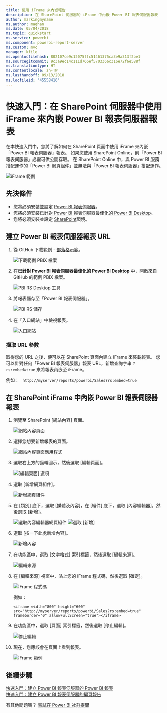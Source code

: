 ```yaml
---
title: 使用 iFrame 來內嵌報告
description: 在 SharePoint 伺服器的 iFrame 中內嵌 Power BI 報表伺服器報表
author: markingmyname
ms.author: maghan
ms.date: 05/04/2018
ms.topic: quickstart
ms.service: powerbi
ms.component: powerbi-report-server
ms.custom: mvc
manager: kfile
ms.openlocfilehash: 802107ce9c12075ffc51461375ca3e9a313f2be1
ms.sourcegitcommit: 9c3a9ec14c111d766ef5703366c316e72f6e588f
ms.translationtype: HT
ms.contentlocale: zh-TW
ms.lasthandoff: 09/13/2018
ms.locfileid: "45558416"
---
```

# <a name="quickstart-embed-a-power-bi-report-server-report-using-an-iframe-in-sharepoint-server"></a>快速入門：在 SharePoint 伺服器中使用 iFrame 來內嵌 Power BI 報表伺服器報表

在本快速入門中，您將了解如何在 SharePoint 頁面中使用 iFrame 來內嵌「Power BI 報表伺服器」報表。 如果您使用 SharePoint Online，則「Power BI 報表伺服器」必需可供公開存取。 在 SharePoint Online 中，與 Power BI 服務搭配運作的「Power BI 網頁組件」並無法與「Power BI 報表伺服器」搭配運作。 

![iFrame 範例](media/quickstart-embed/quickstart_embed_01.png)
## <a name="prerequisites"></a>先決條件
* 您將必須安裝並設定 [Power BI 報表伺服器](https://powerbi.microsoft.com/en-us/report-server/)。
* 您將必須安裝[已針對 Power BI 報表伺服器最佳化的 Power BI Desktop](install-powerbi-desktop.md)。
* 您將必須安裝並設定 [SharePoint](https://docs.microsoft.com/sharepoint/install/install)環境。

## <a name="creating-the-power-bi-report-server-report-url"></a>建立 Power BI 報表伺服器報表 URL

1. 從 GitHub 下載範例 - [部落格示範](https://github.com/Microsoft/powerbi-desktop-samples)。

    ![下載範例 PBIX 檔案](media/quickstart-embed/quickstart_embed_14.png)

2. 在**已針對 Power BI 報表伺服器最佳化的 Power BI Desktop** 中，開啟來自 GitHub 的範例 PBIX 檔案。

    ![PBI RS Desktop 工具](media/quickstart-embed/quickstart_embed_02.png)

3. 將報表儲存至「Power BI 報表伺服器」。 

    ![PBI RS 儲存](media/quickstart-embed/quickstart_embed_03.png)

4. 在「入口網站」中檢視報表。

    ![入口網站](media/quickstart-embed/quickstart_embed_04.png)

### <a name="capturing-the-url-parameter"></a>擷取 URL 參數

取得您的 URL 之後，便可以在 SharePoint 頁面內建立 iFrame 來裝載報表。 您可以針對任何「Power BI 報表伺服器」報表 URL，新增查詢字串 `?rs:embed=true` 來將報表內嵌至 iFrame。 

   例如：
    ``` 
    http://myserver/reports/powerbi/Sales?rs:embed=true
    ```
## <a name="embedding-a-power-bi-report-server-report-in-a-sharepoint-iframe"></a>在 SharePoint iFrame 中內嵌 Power BI 報表伺服器報表

1. 瀏覽至 SharePoint [網站內容] 頁面。

    ![網站內容頁面](media/quickstart-embed/quickstart_embed_05.png)

2. 選擇您想要新增報表的頁面。

    ![網站內容頁面應用程式](media/quickstart-embed/quickstart_embed_06.png)

3. 選取右上方的齒輪圖示，然後選取 [編輯頁面]。

    ![[編輯頁面] 選項](media/quickstart-embed/quickstart_embed_07.png)

4. 選取 [新增網頁組件]。

    ![新增網頁組件](media/quickstart-embed/quickstart_embed_08.png)

5. 在 [類別] 底下，選取 [媒體及內容]，在 [組件] 底下，選取 [內容編輯器]，然後選取 [新增]。

    ![選取內容編輯器網頁組件](media/quickstart-embed/quickstart_embed_09.png) ![選取 [新增]](media/quickstart-embed/quickstart_embed_091.png)

6. 選取 [按一下此處新增內容]。

    ![新增內容](media/quickstart-embed/quickstart_embed_10.png)

7. 在功能區中，選取 [文字格式] 索引標籤，然後選取 [編輯來源]。

     ![編輯來源](media/quickstart-embed/quickstart_embed_11.png)

8. 在 [編輯來源] 視窗中，貼上您的 iFrame 程式碼，然後選取 [確定]。

    ![iFrame 程式碼](media/quickstart-embed/quickstart_embed_12.png)

     例如：
     ```
     <iframe width="800" height="600" src="http://myserver/reports/powerbi/Sales?rs:embed=true" frameborder="0" allowFullScreen="true"></iframe>
     ```

9. 在功能區中，選取 [頁面] 索引標籤，然後選取 [停止編輯]。

    ![停止編輯](media/quickstart-embed/quickstart_embed_13.png)

10. 現在，您應該會在頁面上看到報表。

    ![iFrame 範例](media/quickstart-embed/quickstart_embed_01.png)

## <a name="next-steps"></a>後續步驟

[快速入門︰建立 Power BI 報表伺服器的 Power BI 報表](quickstart-create-powerbi-report.md)  
[快速入門︰建立 Power BI 報表伺服器的編頁報告](quickstart-create-paginated-report.md)  

有其他問題嗎？ [嘗試在 Power BI 社群提問](https://community.powerbi.com/) 